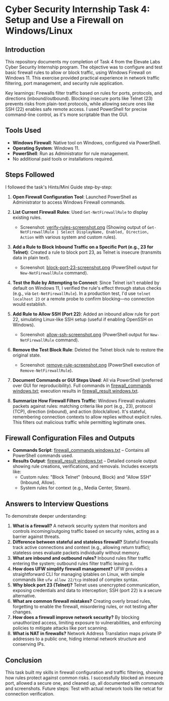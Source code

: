 # Cyber Security Internship Task 4: Setup and Use a Firewall on Windows/Linux

## Introduction
This repository documents my completion of Task 4 from the Elevate Labs Cyber Security Internship program. The objective was to configure and test basic firewall rules to allow or block traffic, using Windows Firewall on Windows 11. This exercise provided practical experience in network traffic filtering, port management, and security rule application.

Key learnings: Firewalls filter traffic based on rules for ports, protocols, and directions (inbound/outbound). Blocking insecure ports like Telnet (23) prevents risks from plain-text protocols, while allowing secure ones like SSH (22) enables safe remote access. I used PowerShell for precise command-line control, as it's more scriptable than the GUI.

## Tools Used
- **Windows Firewall**: Native tool on Windows, configured via PowerShell.
- **Operating System**: Windows 11.
- **PowerShell**: Run as Administrator for rule management.
- No additional paid tools or installations required.

## Steps Followed
I followed the task's Hints/Mini Guide step-by-step:

1. **Open Firewall Configuration Tool**: Launched PowerShell as Administrator to access Windows Firewall commands.
   
2. **List Current Firewall Rules**: Used `Get-NetFirewallRule` to display existing rules.
   - Screenshot: [verify-rules-screenshot.png](verify-rules-screenshot.png) (Showing output of `Get-NetFirewallRule | Select DisplayName, Enabled, Direction, Action` with various system and custom rules).

3. **Add a Rule to Block Inbound Traffic on a Specific Port (e.g., 23 for Telnet)**: Created a rule to block port 23, as Telnet is insecure (transmits data in plain text).
   - Screenshot: [block-port-23-screenshot.png](block-port-23-screenshot.png) (PowerShell output for `New-NetFirewallRule` command).

4. **Test the Rule by Attempting to Connect**: Since Telnet isn't enabled by default on Windows 11, I verified the rule's effect through status checks (e.g., via `Get-NetFirewallRule`). In a production test, I'd use `telnet localhost 23` or a remote probe to confirm blocking—no connection would establish.

5. **Add Rule to Allow SSH (Port 22)**: Added an inbound allow rule for port 22, simulating Linux-like SSH setup (useful if enabling OpenSSH on Windows).
   - Screenshot: [allow-ssh-screenshot.png](allow-ssh-screenshot.png) (PowerShell output for `New-NetFirewallRule` command).

6. **Remove the Test Block Rule**: Deleted the Telnet block rule to restore the original state.
   - Screenshot: [remove-rule-screenshot.png](remove-rule-screenshot.png) (PowerShell execution of `Remove-NetFirewallRule`).

7. **Document Commands or GUI Steps Used**: All via PowerShell (preferred over GUI for reproducibility). Full commands in [firewall_commands windows.txt](firewall_commands_windows.txt); execution results in [firewall_result windows.txt](firewall_result_windows.txt).

8. **Summarize How Firewall Filters Traffic**: Windows Firewall evaluates packets against rules: matching criteria like port (e.g., 23), protocol (TCP), direction (inbound), and action (block/allow). It's stateful, remembering connection contexts to allow replies without explicit rules. This filters out malicious traffic while permitting legitimate ones.

## Firewall Configuration Files and Outputs
- **Commands Script**: [firewall_commands windows.txt](firewall_commands_windows.txt) – Contains all PowerShell commands used.
- **Results Output**: [firewall_result windows.txt](firewall_result_windows.txt) – Detailed console output showing rule creations, verifications, and removals. Includes excerpts like:
  - Custom rules: "Block Telnet" (Inbound, Block) and "Allow SSH" (Inbound, Allow).
  - System rules for context (e.g., Media Center, Steam).

## Answers to Interview Questions
To demonstrate deeper understanding:

1. **What is a firewall?** A network security system that monitors and controls incoming/outgoing traffic based on security rules, acting as a barrier against threats.
2. **Difference between stateful and stateless firewall?** Stateful firewalls track active connections and context (e.g., allowing return traffic); stateless ones evaluate packets individually without memory.
3. **What are inbound and outbound rules?** Inbound rules filter traffic entering the system; outbound rules filter traffic leaving it.
4. **How does UFW simplify firewall management?** UFW provides a straightforward CLI for managing iptables on Linux, with simple commands like `ufw allow 22/tcp` instead of complex syntax.
5. **Why block port 23 (Telnet)?** Telnet uses unencrypted communication, exposing credentials and data to interception; SSH (port 22) is a secure alternative.
6. **What are common firewall mistakes?** Creating overly broad rules, forgetting to enable the firewall, misordering rules, or not testing after changes.
7. **How does a firewall improve network security?** By blocking unauthorized access, limiting exposure to vulnerabilities, and enforcing policies to mitigate attacks like port scanning.
8. **What is NAT in firewalls?** Network Address Translation maps private IP addresses to a public one, hiding internal network structure and conserving IPs.

## Conclusion
This task built my skills in firewall configuration and traffic filtering, showing how rules protect against common risks. I successfully blocked an insecure port, allowed a secure one, and cleaned up, all documented with commands and screenshots. Future steps: Test with actual network tools like netcat for connection verification.
